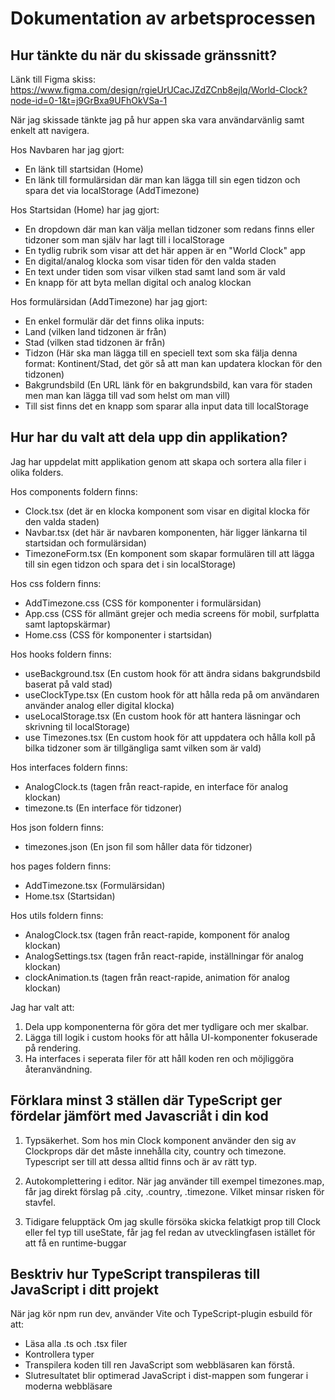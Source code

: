 # Dokumentation av arbetsprocessen

## Hur tänkte du när du skissade gränssnitt?

Länk till Figma skiss: https://www.figma.com/design/rgieUrUCacJZdZCnb8ejlq/World-Clock?node-id=0-1&t=j9GrBxa9UFhOkVSa-1

När jag skissade tänkte jag på hur appen ska vara användarvänlig samt enkelt att navigera.

Hos Navbaren har jag gjort:
- En länk till startsidan (Home)
- En länk till formulärsidan där man kan lägga till sin egen tidzon och spara det via localStorage (AddTimezone)

Hos Startsidan (Home) har jag gjort:
- En dropdown där man kan välja mellan tidzoner som redans finns eller tidzoner som man själv har lagt till i localStorage
- En tydlig rubrik som visar att det här appen är en "World Clock" app   
- En digital/analog klocka som visar tiden för den valda staden
- En text under tiden som visar vilken stad samt land som är vald
- En knapp för att byta mellan digital och analog klockan

Hos formulärsidan (AddTimezone) har jag gjort:
- En enkel formulär där det finns olika inputs:
- Land (vilken land tidzonen är från)
- Stad (vilken stad tidzonen är från)
- Tidzon (Här ska man lägga till en speciell text som ska fälja denna format: Kontinent/Stad, det gör så att man kan updatera klockan för den tidzonen)
- Bakgrundsbild (En URL länk för en bakgrundsbild, kan vara för staden men man kan lägga till vad som helst om man vill)
- Till sist finns det en knapp som sparar alla input data till localStorage

## Hur har du valt att dela upp din applikation?

Jag har uppdelat mitt applikation genom att skapa och sortera alla filer i olika folders.

Hos components foldern finns:
- Clock.tsx (det är en klocka komponent som visar en digital klocka för den valda staden)
- Navbar.tsx (det här är navbaren komponenten, här ligger länkarna til startsidan och formulärsidan)
- TimezoneForm.tsx (En komponent som skapar formulären till att lägga till sin egen tidzon och spara det i sin localStorage)

Hos css foldern finns:
- AddTimezone.css (CSS för komponenter i formulärsidan)
- App.css (CSS för allmänt grejer och media screens för mobil, surfplatta samt laptopskärmar)
- Home.css (CSS för komponenter i startsidan)

Hos hooks foldern finns:
- useBackground.tsx (En custom hook för att ändra sidans bakgrundsbild baserat på vald stad)
- useClockType.tsx (En custom hook för att hålla reda på om användaren använder analog eller digital klocka)
- useLocalStorage.tsx (En custom hook för att hantera läsningar och skrivning til localStorage)
- use Timezones.tsx (En custom hook för att uppdatera och hålla koll på bilka tidzoner som är tillgängliga samt vilken som är vald)

Hos interfaces foldern finns:
- AnalogClock.ts (tagen från react-rapide, en interface för analog klockan)
- timezone.ts (En interface för tidzoner)

Hos json foldern finns:
- timezones.json (En json fil som håller data för tidzoner)

hos pages foldern finns: 
- AddTimezone.tsx (Formulärsidan)
- Home.tsx (Startsidan)

Hos utils foldern finns:
- AnalogClock.tsx (tagen från react-rapide, komponent för analog klockan)
- AnalogSettings.tsx (tagen från react-rapide, inställningar för analog klockan)
- clockAnimation.ts (tagen från react-rapide, animation för analog klockan)

Jag har valt att: 
1. Dela upp komponenterna för göra det mer tydligare och mer skalbar.
2. Lägga till logik i custom hooks för att hålla UI-komponenter fokuserade på rendering. 
3. Ha interfaces i seperata filer för att håll koden ren och möjliggöra återanvändning.

## Förklara minst 3 ställen där TypeScript ger fördelar jämfört med Javascriåt i din kod

1. Typsäkerhet. 
Som hos min Clock komponent använder den sig av Clockprops där det måste innehålla city, country och timezone. Typescript ser till att dessa alltid finns och är av rätt typ.

2. Autokomplettering i editor. 
När jag använder till exempel timezones.map, får jag direkt förslag på .city, .country, .timezone. Vilket minsar risken för stavfel.

3. Tidigare felupptäck
Om jag skulle försöka skicka felatkigt prop till Clock eller fel typ till useState, får jag fel redan av utvecklingfasen istället för att få en runtime-buggar 

## Besktriv hur TypeScript transpileras till JavaScript i ditt projekt

När jag kör npm run dev, använder Vite och TypeScript-plugin esbuild för att:
- Läsa alla .ts och .tsx filer
- Kontrollera typer
- Transpilera koden till ren JavaScript som webbläsaren kan förstå.
- Slutresultatet blir optimerad JavaScript i dist-mappen som fungerar i moderna webbläsare